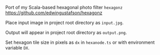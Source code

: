 Port of my Scala-based hexagonal photo filter `hexagonz` https://github.com/edwingustafson/hexagonz

Place input image in project root directory as `input.jpg`.

Output will appear in project root directory as `output.png`.

Set hexagon tile size in pixels as `dx` in `hexanode.ts` or with environment variable `DX`.